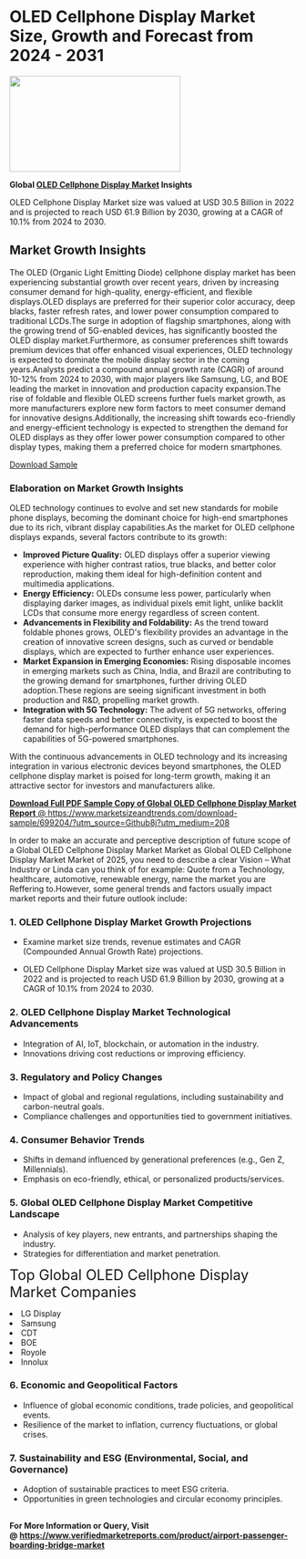 <H1>OLED Cellphone Display Market Size, Growth and Forecast from 2024 - 2031</H1><img class="aligncenter size-medium wp-image-584254" src="https://thirdeyenews.in/wp-content/uploads/2024/09/Global-Market-Research-300x168.jpeg" alt="" width="300" height="168" /><p><strong>Global&nbsp;<a href="https://www.marketsizeandtrends.com/download-sample/699204/?utm_source=Github8j?utm_medium=208">OLED Cellphone Display Market</a> Insights</strong></p><p>OLED Cellphone Display Market size was valued at USD 30.5 Billion in 2022 and is projected to reach USD 61.9 Billion by 2030, growing at a CAGR of 10.1% from 2024 to 2030.</p><p><h2>Market Growth Insights</h2> <p>The OLED (Organic Light Emitting Diode) cellphone display market has been experiencing substantial growth over recent years, driven by increasing consumer demand for high-quality, energy-efficient, and flexible displays.OLED displays are preferred for their superior color accuracy, deep blacks, faster refresh rates, and lower power consumption compared to traditional LCDs.The surge in adoption of flagship smartphones, along with the growing trend of 5G-enabled devices, has significantly boosted the OLED display market.Furthermore, as consumer preferences shift towards premium devices that offer enhanced visual experiences, OLED technology is expected to dominate the mobile display sector in the coming years.Analysts predict a compound annual growth rate (CAGR) of around 10-12% from 2024 to 2030, with major players like Samsung, LG, and BOE leading the market in innovation and production capacity expansion.The rise of foldable and flexible OLED screens further fuels market growth, as more manufacturers explore new form factors to meet consumer demand for innovative designs.Additionally, the increasing shift towards eco-friendly and energy-efficient technology is expected to strengthen the demand for OLED displays as they offer lower power consumption compared to other display types, making them a preferred choice for modern smartphones.</p> <p><a href="download_sample_link">Download Sample</a></p> <h3>Elaboration on Market Growth Insights</h3> <p>OLED technology continues to evolve and set new standards for mobile phone displays, becoming the dominant choice for high-end smartphones due to its rich, vibrant display capabilities.As the market for OLED cellphone displays expands, several factors contribute to its growth:</p> <ul> <li><strong>Improved Picture Quality:</strong> OLED displays offer a superior viewing experience with higher contrast ratios, true blacks, and better color reproduction, making them ideal for high-definition content and multimedia applications.</li> <li><strong>Energy Efficiency:</strong> OLEDs consume less power, particularly when displaying darker images, as individual pixels emit light, unlike backlit LCDs that consume more energy regardless of screen content.</li> <li><strong>Advancements in Flexibility and Foldability:</strong> As the trend toward foldable phones grows, OLED's flexibility provides an advantage in the creation of innovative screen designs, such as curved or bendable displays, which are expected to further enhance user experiences.</li> <li><strong>Market Expansion in Emerging Economies:</strong> Rising disposable incomes in emerging markets such as China, India, and Brazil are contributing to the growing demand for smartphones, further driving OLED adoption.These regions are seeing significant investment in both production and R&D, propelling market growth.</li> <li><strong>Integration with 5G Technology:</strong> The advent of 5G networks, offering faster data speeds and better connectivity, is expected to boost the demand for high-performance OLED displays that can complement the capabilities of 5G-powered smartphones.</li> </ul> <p>With the continuous advancements in OLED technology and its increasing integration in various electronic devices beyond smartphones, the OLED cellphone display market is poised for long-term growth, making it an attractive sector for investors and manufacturers alike.</p> <p><a href="get_more_link"></p><p><span class=""><strong>Download Full PDF Sample Copy of Global OLED Cellphone Display Market Report</strong> @ <a href="https://www.marketsizeandtrends.com/download-sample/699204/?utm_source=Github8j?utm_medium=208" target="_blank">https://www.marketsizeandtrends.com/download-sample/699204/?utm_source=Github8j?utm_medium=208</a></span></p><p>In order to make an accurate and perceptive description of future scope of a Global&nbsp;OLED Cellphone Display Market Market as Global&nbsp;OLED Cellphone Display Market Market of 2025, you need to describe a clear Vision &ndash; What Industry or Linda can you think of for example: Quote from a Technology, healthcare, automotive, renewable energy, name the market you are Reffering to.However, some general trends and factors usually impact market reports and their future outlook include:</p><h3>1.&nbsp;<strong>OLED Cellphone Display Market Growth Projections</strong></h3><ul><li>Examine market size trends, revenue estimates and CAGR (Compounded Annual Growth Rate) projections.</li><li><p>OLED Cellphone Display Market size was valued at USD 30.5 Billion in 2022 and is projected to reach USD 61.9 Billion by 2030, growing at a CAGR of 10.1% from 2024 to 2030.</p></li></ul><h3>2.&nbsp;<strong>OLED Cellphone Display Market Technological Advancements</strong></h3><ul><li>Integration of AI, IoT, blockchain, or automation in the industry.</li><li>Innovations driving cost reductions or improving efficiency.</li></ul><h3>3.&nbsp;<strong>Regulatory and Policy Changes</strong></h3><ul><li>Impact of global and regional regulations, including sustainability and carbon-neutral goals.</li><li>Compliance challenges and opportunities tied to government initiatives.</li></ul><h3>4.&nbsp;<strong>Consumer Behavior Trends</strong></h3><ul><li>Shifts in demand influenced by generational preferences (e.g., Gen Z, Millennials).</li><li>Emphasis on eco-friendly, ethical, or personalized products/services.</li></ul><h3>5.&nbsp;<strong>Global OLED Cellphone Display Market Competitive Landscape</strong></h3><ul><li>Analysis of key players, new entrants, and partnerships shaping the industry.</li><li>Strategies for differentiation and market penetration.</li></ul><p data-pm-slice="1 1 []"><span style="color: inherit; font-family: inherit; font-size: 25px;">Top Global OLED Cellphone Display Market Companies</span></p><div class="" data-test-id=""><p><li>LG Display</li><li> Samsung</li><li> CDT</li><li> BOE</li><li> Royole</li><li> Innolux</li></p></div><h3>6.&nbsp;<strong>Economic and Geopolitical Factors</strong></h3><ul><li>Influence of global economic conditions, trade policies, and geopolitical events.</li><li>Resilience of the market to inflation, currency fluctuations, or global crises.</li></ul><h3>7.&nbsp;<strong>Sustainability and ESG (Environmental, Social, and Governance)</strong></h3><ul><li>Adoption of sustainable practices to meet ESG criteria.</li><li>Opportunities in green technologies and circular economy principles.</li></ul><h2><strong style="font-size: 14px;">For More Information or Query, Visit @&nbsp;</strong><a style="background-color: #ffffff; font-size: 14px;" href="https://www.marketsizeandtrends.com/report/oled-cellphone-display-market/" target="_blank">https://www.verifiedmarketreports.com/product/airport-passenger-boarding-bridge-market</a></h2>